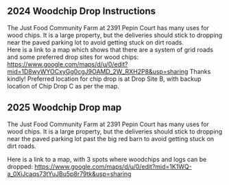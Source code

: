 ## 2024 Woodchip Drop Instructions

The Just Food Community Farm at 2391 Pepin Court has many uses for wood chips.  It is a large property, but the deliveries should stick to dropping near the paved parking lot to avoid getting stuck on dirt roads.  
Here is a link to a map which shows that there are a system of grid roads and some preferred drop sites for wood chips: https://www.google.com/maps/d/u/0/edit?mid=1D8wyWYOCxyGg0cgJ9OAMD_2W_RXH2P8&usp=sharing 
Thanks kindly!  Preferred location for chip drop is at Drop Site B, with backup location of Chip Drop C as per the map.



## 2025 Woodchip Drop map
The Just Food Community Farm at 2391 Pepin Court has many uses for wood chips.  It is a large property, but the deliveries should stick to dropping near the paved parking lot past the big red barn to avoid getting stuck on dirt roads.

Here is a link to a map, with 3 spots where woodchips and logs can be dropped: https://www.google.com/maps/d/u/0/edit?mid=1K1WQ-a_0XiJcaqs73tYuJBu5p8r79tk&usp=sharing
